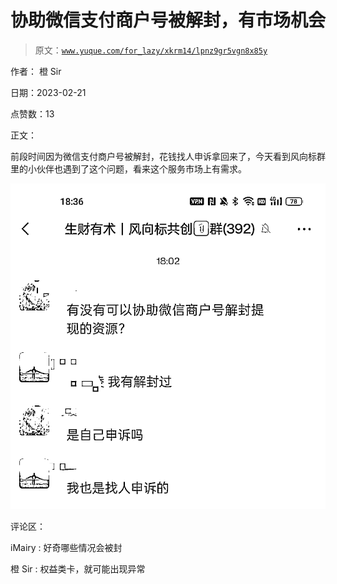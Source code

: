 # 协助微信支付商户号被解封，有市场机会

> 原文：[`www.yuque.com/for_lazy/xkrm14/lpnz9gr5vgn8x85y`](https://www.yuque.com/for_lazy/xkrm14/lpnz9gr5vgn8x85y)

作者： 橙 Sir

日期：2023-02-21

点赞数：13

正文：

前段时间因为微信支付商户号被解封，花钱找人申诉拿回来了，今天看到风向标群里的小伙伴也遇到了这个问题，看来这个服务市场上有需求。

![](img/832bec330be38bf7fa848437168c412d.png)  

评论区：

iMairy : 好奇哪些情况会被封

橙 Sir : 权益类卡，就可能出现异常



